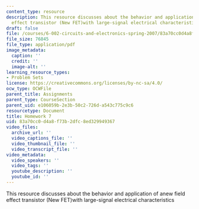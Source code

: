 ```yaml
---
content_type: resource
description: This resource discusses about the behavior and application of anew field
  effect transistor (New FET)with large-signal electrical characteristics
draft: false
file: /courses/6-002-circuits-and-electronics-spring-2007/83a70cc0d4a8f73b2dfc8ed329949367_hw7.pdf
file_size: 76845
file_type: application/pdf
image_metadata:
  caption: ''
  credit: ''
  image-alt: ''
learning_resource_types:
- Problem Sets
license: https://creativecommons.org/licenses/by-nc-sa/4.0/
ocw_type: OCWFile
parent_title: Assignments
parent_type: CourseSection
parent_uid: e106059b-2e3b-50c2-726d-a543c775c9c6
resourcetype: Document
title: Homework 7
uid: 83a70cc0-d4a8-f73b-2dfc-8ed329949367
video_files:
  archive_url: ''
  video_captions_file: ''
  video_thumbnail_file: ''
  video_transcript_file: ''
video_metadata:
  video_speakers: ''
  video_tags: ''
  youtube_description: ''
  youtube_id: ''
---
```

This resource discusses about the behavior and application of anew field effect transistor (New FET)with large-signal electrical characteristics